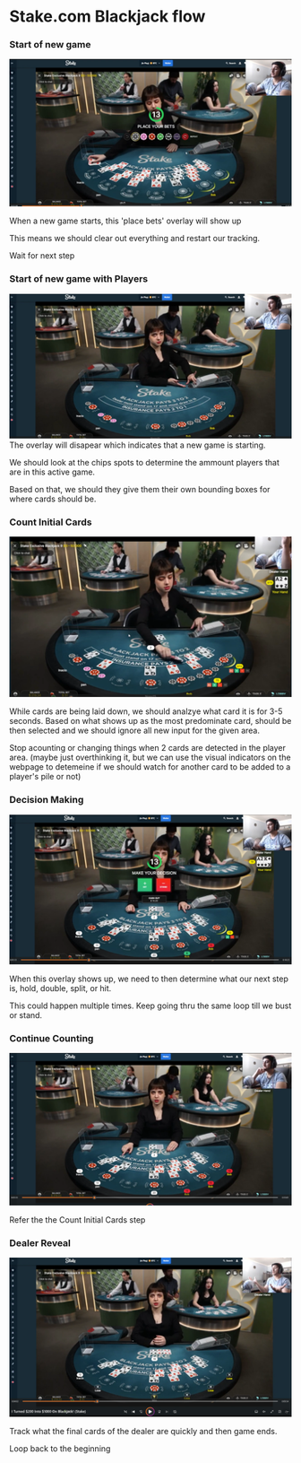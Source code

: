 # Stake.com Blackjack flow

### Start of new game
![Start of New Game](startOfNewGame.png)

When a new game starts, this 'place bets' overlay will show up

This means we should clear out everything and restart our tracking.

Wait for next step

### Start of new game with Players
![Start of New Game with Players](gameStartWithPlayers.PNG)
The overlay will disapear which indicates that a new game is starting.

We should look at the chips spots to determine the ammount players that are in this active game.

Based on that, we should they give them their own bounding boxes for where cards should be.

### Count Initial Cards
![Count Initial Cards](gameCountCards.PNG)

While cards are being laid down, we should analzye what card it is for 3-5 seconds. Based on what shows up as the most predominate card, should be then selected and we should ignore all new input for the given area.

Stop acounting or changing things when 2 cards are detected in the player area. (maybe just overthinking it, but we can use the visual indicators on the webpage to detemeine if we should watch for another card to be added to a player's pile or not)



### Decision Making
![Decision Making](decisionMaking.PNG)

When this overlay shows up, we need to then determine what our next step is, hold, double, split, or hit.

This could happen multiple times. Keep going thru the same loop till we bust or stand.

### Continue Counting
![Continue Counting](continueCounting.PNG)

Refer the the Count Initial Cards step

### Dealer Reveal
![Dealer Reveal](countDealerFlipEnd.PNG)

Track what the final cards of the dealer are quickly and then game ends.

Loop back to the beginning
